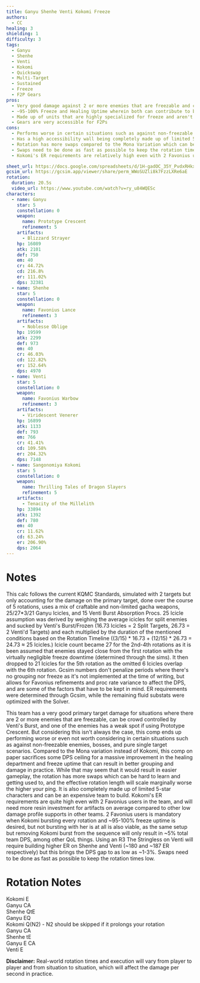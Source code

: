 ```yaml
---
title: Ganyu Shenhe Venti Kokomi Freeze
authors:
  - CC
healing: 3
shielding: 1
difficulty: 3
tags:
  - Ganyu
  - Shenhe
  - Venti
  - Kokomi
  - Quickswap
  - Multi-Target
  - Sustained
  - Freeze
  - F2P Gears
pros:
  - Very good damage against 2 or more enemies that are freezable and can be crowd controlled by Venti's Burst
  - ~95-100% Freeze and Healing Uptime wherein both can contribute to better damage and gameplay in practice
  - Made up of units that are highly specialized for freeze and aren't highly contested for as a result
  - Gears are very accessible for F2Ps
cons:
  - Performs worse in certain situations such as against non-freezable enemies, bosses, and pure single target scenarios
  - Has a high accessibility wall being completely made up of limited 5-star characters
  - Rotation has more swaps compared to the Mona Variation which can be hard to learn and getting used to
  - Swaps need to be done as fast as possible to keep the rotation times low
  - Kokomi's ER requirements are relatively high even with 2 Favonius users in the team

sheet_url: https://docs.google.com/spreadsheets/d/1H-gadOC_35Y_PvdxRHkxhR6YzWCTFc6HgcfqHRQKXM8/edit#gid=1035782785
gcsim_url: https://gcsim.app/viewer/share/perm_WWoSUZli8k7FzzLXRe6aE
rotation:
  duration: 20.5s
  video_url: https://www.youtube.com/watch?v=ry_u84WQESc
characters:
  - name: Ganyu
    star: 5
    constellation: 0
    weapon:
      name: Prototype Crescent
      refinement: 5
    artifacts:
      - Blizzard Strayer
    hp: 16089
    atk: 2101
    def: 750
    em: 40
    cr: 44.72%
    cd: 216.8%
    er: 111.02%
    dps: 32381
  - name: Shenhe
    star: 5
    constellation: 0
    weapon:
      name: Favonius Lance
      refinement: 3
    artifacts:
      - Noblesse Oblige
    hp: 19599
    atk: 2299
    def: 973
    em: 40
    cr: 46.03%
    cd: 122.82%
    er: 152.64%
    dps: 4970
  - name: Venti
    star: 5
    constellation: 0
    weapon:
      name: Favonius Warbow
      refinement: 3
    artifacts:
      - Viridescent Venerer
    hp: 16899
    atk: 1133
    def: 793
    em: 766
    cr: 41.41%
    cd: 109.58%
    er: 204.32%
    dps: 7148
  - name: Sangonomiya Kokomi
    star: 5
    constellation: 0
    weapon:
      name: Thrilling Tales of Dragon Slayers
      refinement: 5
    artifacts:
      - Tenacity of the Millelith
    hp: 33894
    atk: 1392
    def: 780
    em: 40
    cr: 11.62%
    cd: 63.24%
    er: 206.90%
    dps: 2064
---
```

 
# **Notes**

This calc follows the current KQMC Standards, simulated with 2 targets but only accounting for the damage on the primary target, done over the course of 5 rotations, uses a mix of craftable and non-limited gacha weapons, 25/27*3/21 Ganyu Icicles, and 15 Venti Burst Absorption Procs. 25 Icicle assumption was derived by weighing the average icicles for split enemies and sucked by Venti's Burst/Frozen (16.73 Icicles = 2 Split Targets, 26.73 = 2 Venti'd Targets) and each multiplied by the duration of the mentioned conditions based on the Rotation Timeline ((3/15) * 16.73 + (12/15) * 26.73 = 24.73 ≈ 25 Icicles.) Icicle count became 27 for the 2nd-4th rotations as it is been assumed that enemies stayed close from the first rotation with the virtually negligible freeze downtime (determined through the sims). It then dropped to 21 Icicles for the 5th rotation as the omitted 6 Icicles overlap with the 6th rotation. Gcsim numbers don't penalize periods where there's no grouping nor freeze as it's not implemented at the time of writing, but allows for Favonius refinements and proc rate variance to affect the DPS, and are some of the factors that have to be kept in mind. ER requirements were determined through Gcsim, while the remaining fluid substats were optimized with the Solver.

This team has a very good primary target damage for situations where there are 2 or more enemies that are freezable, can be crowd controlled by Venti's Burst, and one of the enemies has a weak spot if using Prototype Crescent. But considering this isn't always the case, this comp ends up performing worse or even not worth considering in certain situations such as against non-freezable enemies, bosses, and pure single target scenarios. Compared to the Mona variation instead of Kokomi, this comp on paper sacrifices some DPS ceiling for a massive improvement in the healing department and freeze uptime that can result in better grouping and damage in practice. While that may seem that it would result in easier gameplay, the rotation has more swaps which can be hard to learn and getting used to, and the effective rotation length will scale marginally worse the higher your ping. It is also completely made up of limited 5-star characters and can be an expensive team to build. Kokomi's ER requirements are quite high even with 2 Favonius users in the team, and will need more resin investment for artifacts on average compared to other low damage profile supports in other teams. 2 Favonius users is mandatory when Kokomi bursting every rotation and ~95-100% freeze uptime is desired, but not bursting with her is at all is also viable, as the same setup but removing Kokomi burst from the sequence will only result in ~5% total team DPS, among other QoL things. Using an R3 The Stringless on Venti will require building higher ER on Shenhe and Venti (~180 and ~187 ER respectively) but this brings the DPS gap to as low as ~1-3%. Swaps need to be done as fast as possible to keep the rotation times low.
 
# **Rotation Notes**
 
Kokomi E  
Ganyu CA  
Shenhe QtE  
Ganyu EQ  
Kokomi Q(N2) - N2 should be skipped if it prolongs your rotation  
Ganyu CA  
Shenhe tE  
Ganyu E CA  
Venti E  
 
**Disclaimer:** Real-world rotation times and execution will vary from player to player and from situation to situation, which will affect the damage per second in practice. 
